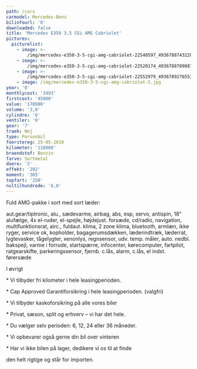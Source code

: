 ```yaml
---
path: /cars
carmodel: Mercedes-Benz
bilinfourl: '0'
downloaded: false
title: 'Mercedes E350 3,5 CGi AMG Cabriolet'
pictures:
  picturelist:
    - image: >-
        /img/mercedes-e350-3-5-cgi-amg-cabriolet-22548597_493678874322038_3044463994989859696_o.jpg
    - image: >-
        /img/mercedes-e350-3-5-cgi-amg-cabriolet-22520174_493678870988705_6217093832221091832_o.jpg
    - image: >-
        /img/mercedes-e350-3-5-cgi-amg-cabriolet-22552979_493678927655366_867409914313332469_o.jpg
    - image: /img/mercedes-e350-3-5-cgi-amg-cabriolet-5.jpg
year: '0'
monthlycost: '3493'
firstcost: '45000'
value: '170000'
volume: '3,0'
cylindre: '6'
ventiler: '0'
gear: '7'
traek: Nej
type: Personbil
foerstereg: 25-05-2010
kilometer: '116000'
braendstof: Benzin
farve: Sortmetal
doere: '2'
effekt: '292'
moment: '365'
topfart: '250'
nultilhundrede: '6,8'
---
```

Fuld AMG-pakke i sort med sort læder:



aut.gear/tiptronic, alu., sædevarme, airbag, abs, esp, servo, antispin, 18\" alufælge, 4x el-ruder, el-spejle, højdejust. forsæde, cd/radio, navigation, multifunktionsrat, airc., fuldaut. klima, 2 zone klima, bluetooth, armlæn, ikke ryger, service ok, kopholder, bagagerumsdækken, læderindtræk, læderrat, lygtevasker, tågelygter, xenonlys, regnsensor, udv. temp. måler, auto. nedbl. bakspejl, varme i forrude, startspærre, infocenter, kørecomputer, fartpilot, ratgearskifte, parkeringssensor, fjernb. c.lås, alarm, c.lås, el indst. førersæde



I øvrigt  

\* Vi tilbyder fri kilometer i hele leasingperioden.  

\* Cap Approved Garantiforsikring i hele leasingperioden. (valgfri)  

\* Vi tilbyder kaskoforsikring på alle vores biler  

\* Privat, sæson, split og erhverv – vi har det hele.  

\* Du vælger selv perioden: 6, 12, 24 eller 36 måneder.  

\* Vi opbevarer også gerne din bil over vinteren  

\* Har vi ikke bilen på lager, dedikere vi os til at finde   

den helt rigtige og står for importen.
